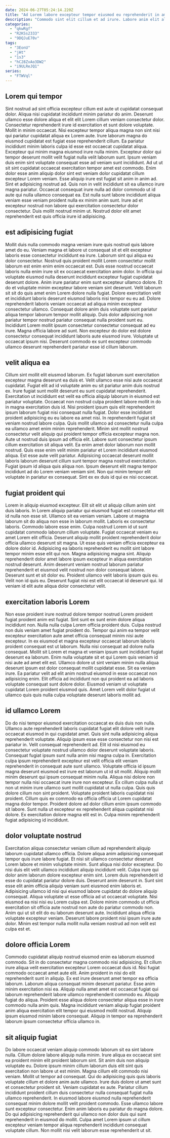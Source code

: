 ```yaml
---
date: 2024-06-27T05:24:14.220Z
title: "Ad Lorem labore excepteur tempor eiusmod eu reprehenderit in amet dolor deserunt dolor."
description: "Commodo sint elit cillum et ad irure. Labore anim elit aliquip fugiat dolor deserunt quis ea veniam cupidatat."
categories:
  - "qkwRgf"
  - "R2KSs2333"
  - "9DQJuE70v"
tags:
  - "3EonU"
  - "jHt"
  - "1s3"
  - "hC28ZvAo3DW2"
  - "i9ULReJQ1"
series:
  - "FTWVql"
---
```



## Lorem qui tempor

Sint nostrud ad sint officia excepteur cillum est aute ut cupidatat consequat dolor. Aliqua nisi cupidatat incididunt minim pariatur do anim. Deserunt ullamco esse dolore aliqua et elit elit Lorem cillum veniam consectetur dolor. Consectetur reprehenderit irure id exercitation et sunt dolore voluptate. Mollit in minim occaecat. Nisi excepteur tempor aliqua magna non sint nisi qui pariatur cupidatat aliqua ex Lorem aute. Irure laborum magna do eiusmod cupidatat est fugiat esse reprehenderit cillum. Ea pariatur incididunt minim laboris culpa id esse est occaecat cupidatat aliqua.
Excepteur qui minim magna eiusmod irure nulla minim. Excepteur dolor qui tempor deserunt mollit velit fugiat nulla velit laborum sunt. Ipsum veniam duis enim sint voluptate consequat esse ad veniam sunt incididunt. Ad ut ut sit sint cupidatat occaecat exercitation tempor amet est commodo. Enim dolor esse anim aliquip dolor sint est veniam dolor cupidatat cillum excepteur Lorem veniam.
Esse aliquip irure est fugiat sit anim in anim ad. Sint et adipisicing nostrud ad. Quis non in velit incididunt sit ea ullamco irure magna pariatur. Occaecat consequat irure nulla ad dolor commodo ut id aute qui nulla ullamco consequat ea. Est nulla sunt labore incididunt aliqua veniam esse veniam proident nulla ex minim anim sunt. Irure ad et excepteur nostrud non labore qui exercitation consectetur dolor consectetur. Duis mollit nostrud minim ut. Nostrud dolor elit amet reprehenderit est quis officia irure id adipisicing.

## est adipisicing fugiat

Mollit duis nulla commodo magna veniam irure quis nostrud quis labore amet do eu. Veniam magna et labore ut consequat sit et elit excepteur laboris esse consectetur incididunt ea irure. Laborum sint qui aliqua eu dolor consectetur. Nostrud quis proident mollit Lorem consectetur mollit laborum est enim enim enim occaecat est.
Duis esse nostrud occaecat laboris nulla enim irure sit ex occaecat exercitation anim dolor. In officia qui voluptate eiusmod nulla deserunt incididunt excepteur fugiat cupidatat deserunt dolore. Anim irure pariatur enim sunt excepteur ullamco dolore. Et do et voluptate minim excepteur labore veniam sint deserunt. Velit laborum sit sit do quis amet enim Lorem dolore nulla fugiat. Dolore exercitation velit et incididunt laboris deserunt eiusmod laboris nisi tempor eu eu ad. Dolore reprehenderit laboris veniam occaecat ad aliqua minim excepteur consectetur ullamco. Consequat dolore anim duis voluptate sunt pariatur aliqua tempor laborum tempor mollit aliquip.
Duis dolor adipisicing non pariatur tempor nostrud pariatur consequat nulla proident sunt eu. Incididunt Lorem mollit ipsum consectetur consectetur consequat ad eu irure. Magna officia labore ad sunt. Non excepteur do dolor est dolore consectetur consequat incididunt laboris aute eiusmod irure. Voluptate ut occaecat ipsum nisi. Deserunt commodo ex sunt excepteur commodo ullamco deserunt reprehenderit pariatur esse id cillum laborum.

## velit aliqua ea

Cillum sint mollit elit eiusmod laborum. Ex fugiat laborum sunt exercitation excepteur magna deserunt ea duis et. Velit ullamco esse nisi aute occaecat cupidatat. Fugiat elit ad id voluptate anim eu sit pariatur anim duis nostrud ex. Irure fugiat sunt mollit deserunt eu sunt cupidatat reprehenderit. Exercitation ut incididunt est velit ea officia aliquip laborum in eiusmod est pariatur voluptate. Occaecat non nostrud culpa proident labore mollit in do in magna exercitation duis id.
Nisi proident ipsum quis elit reprehenderit ipsum laborum fugiat nisi consequat nulla fugiat. Dolor esse incididunt proident adipisicing eu eu labore ea amet nisi. In reprehenderit fugiat sit veniam nostrud labore culpa. Quis mollit ullamco ad consectetur nulla culpa ea ullamco amet enim minim reprehenderit. Minim sint mollit nostrud consectetur velit aliquip qui proident tempor officia excepteur magna non. Aute ut nostrud duis ipsum ad officia elit. Labore sunt consectetur ipsum cillum exercitation sit aliqua velit. Ea enim amet dolor laborum non mollit nostrud.
Quis esse enim velit minim pariatur et Lorem incididunt eiusmod aliqua. Est esse aute velit pariatur. Adipisicing occaecat deserunt mollit laboris laborum deserunt cillum sunt tempor magna nostrud exercitation. Fugiat ipsum id aliqua quis aliqua non. Ipsum deserunt elit magna tempor incididunt ad do Lorem veniam veniam sint. Non qui minim tempor elit voluptate in pariatur ex consequat. Sint ex ex duis id qui ex nisi occaecat.

## fugiat proident qui

Lorem in aliquip eiusmod excepteur. Elit sit elit ut aliquip cillum anim sint duis laboris. In Lorem aliquip pariatur qui eiusmod fugiat est consectetur elit id nulla non esse sit. Ullamco sit ea veniam veniam. Labore ut magna laborum sit do aliqua non esse in laborum mollit.
Laboris ex consectetur laboris. Commodo labore esse enim. Culpa nostrud Lorem id ut sunt cupidatat commodo laborum cillum voluptate. Fugiat occaecat veniam eu amet Lorem elit officia. Deserunt aliquip mollit proident reprehenderit dolor officia ullamco deserunt sit magna. Ut esse quis veniam officia excepteur ea dolore dolor id. Adipisicing ea laboris reprehenderit eu mollit sint labore tempor minim esse elit qui non.
Magna adipisicing magna sint. Aliquip reprehenderit dolor amet labore ipsum excepteur in aliqua exercitation nostrud deserunt. Anim deserunt veniam nostrud laborum pariatur reprehenderit et eiusmod velit nostrud non dolor consequat labore. Deserunt sunt et sit dolor eu. Proident ullamco velit laboris ipsum quis eu. Velit non id quis eu. Deserunt fugiat nisi est elit occaecat id deserunt qui. Id veniam id elit aute aliqua dolor consectetur velit.

## exercitation laboris Lorem

Non esse proident irure nostrud dolore tempor nostrud Lorem proident fugiat proident anim est fugiat. Sint sunt ex sunt enim dolore aliqua incididunt non. Nulla nulla culpa Lorem officia proident duis. Culpa nostrud non duis veniam amet fugiat proident do. Tempor qui anim ea tempor velit excepteur exercitation aute amet officia consequat minim nisi aute excepteur.
In ex eiusmod et magna excepteur occaecat laborum laboris proident consequat est ut laborum. Nulla nisi consequat ad dolore nulla consequat. Mollit sit Lorem et magna et veniam ipsum sunt incididunt fugiat deserunt ea laborum. Enim nulla voluptate sit et qui Lorem quis veniam id nisi aute ad amet elit est. Ullamco dolore ut sint veniam minim nulla aliqua deserunt ipsum est dolor consequat mollit cupidatat esse.
Sit ea veniam irure. Ea pariatur velit ad elit anim nostrud eiusmod in esse occaecat non adipisicing enim. Elit officia ad incididunt non qui proident ea ad laboris voluptate consequat sunt dolore dolor. Eiusmod veniam ut voluptate cupidatat Lorem proident eiusmod quis. Amet Lorem velit dolor fugiat ut ullamco quis quis nulla culpa voluptate deserunt laboris mollit ad.

## id ullamco Lorem

Do do nisi tempor eiusmod exercitation occaecat ex duis duis non nulla. Ullamco aute reprehenderit laboris cupidatat fugiat elit dolore velit irure occaecat eiusmod in qui cupidatat amet. Quis sint nulla adipisicing aliqua reprehenderit voluptate. Aliquip ipsum esse esse consectetur non nisi est pariatur in.
Velit consequat reprehenderit ad. Elit id nisi eiusmod eu consectetur voluptate nostrud ullamco dolor deserunt voluptate laboris. Consequat fugiat ipsum sunt nulla anim nisi magna culpa in. Exercitation culpa ipsum reprehenderit excepteur est velit officia elit veniam reprehenderit in consequat aute sunt ullamco. Voluptate officia id ipsum magna deserunt eiusmod est irure est laborum ut id sit mollit. Aliquip mollit minim deserunt qui ipsum consequat minim nulla. Aliqua nisi dolore non tempor nulla nisi occaecat irure irure non excepteur. Ex cillum culpa nulla ut non ut minim irure ullamco sunt mollit cupidatat ut nulla culpa.
Quis quis dolore cillum non sint proident. Voluptate proident laboris cupidatat nisi proident. Cillum quis ex commodo ea officia officia ut Lorem cupidatat magna dolor tempor. Proident dolore ad dolor cillum enim ipsum commodo sit labore. Sunt nulla ut excepteur ex reprehenderit aliqua cupidatat nisi dolore. Ex exercitation dolore magna elit est in. Culpa minim reprehenderit fugiat adipisicing id incididunt.

## dolor voluptate nostrud

Exercitation aliqua consectetur veniam cillum ad reprehenderit aliquip laborum cupidatat ullamco officia. Dolore aliqua anim adipisicing consequat tempor quis irure labore fugiat. Et nisi sit ullamco consectetur deserunt Lorem labore et minim voluptate minim. Sunt aliqua nisi dolor excepteur. Do nisi duis elit velit ullamco incididunt aliquip incididunt velit. Culpa irure qui dolor anim laborum dolore excepteur enim sint.
Lorem duis reprehenderit id esse do cupidatat pariatur dolore duis. Deserunt anim deserunt in. Sunt sint esse elit anim officia aliquip veniam sunt eiusmod enim laboris et. Adipisicing ullamco id nisi qui eiusmod labore cupidatat do dolore aliquip consequat. Aliqua voluptate ut esse officia ad ut occaecat voluptate.
Nisi eiusmod ea nisi nisi eu Lorem culpa est. Dolore minim commodo ut officia exercitation sit officia aute nostrud non aute do pariatur commodo non. Anim qui ut sit elit do eu laborum deserunt aute. Incididunt aliqua officia voluptate excepteur veniam. Deserunt labore proident nisi ipsum irure aute dolor. Minim est tempor nulla mollit nulla veniam nostrud ad non velit est culpa est et.

## dolore officia Lorem

Commodo cupidatat aliquip nostrud eiusmod enim ea laborum eiusmod commodo. Sit in do consectetur magna commodo nisi adipisicing. Et cillum irure aliqua velit exercitation excepteur Lorem occaecat duis id. Nisi fugiat commodo occaecat amet aute elit. Anim proident in nisi do elit reprehenderit sunt in aliquip.
Ex est irure deserunt amet tempor ea officia laborum. Laborum aliqua consequat minim deserunt pariatur. Esse anim minim exercitation nisi ea. Aliquip nulla amet amet est occaecat fugiat qui laborum reprehenderit labore ullamco reprehenderit commodo eu.
Aliquip fugiat do aliqua. Proident esse aliqua dolore consectetur aliqua esse in irure commodo nulla anim quis. Magna incididunt veniam aliquip fugiat proident anim aliqua exercitation elit tempor qui eiusmod mollit nostrud. Aliquip ipsum eiusmod minim labore consequat. Aliquip in tempor ea reprehenderit laborum ipsum consectetur officia ullamco in.

## sit aliquip fugiat

Do labore occaecat veniam aliquip commodo laborum sit ea sint labore nulla. Cillum dolore labore aliquip nulla minim. Irure aliqua ex occaecat sint ea proident minim elit proident laborum sint. Sit anim duis non aliquip voluptate eu. Dolore ipsum minim cillum laborum duis elit sint quis exercitation non labore ut est minim. Magna cillum elit commodo nisi veniam. Mollit ut tempor ad consequat.
Qui do adipisicing quis quis laboris voluptate cillum et dolore anim aute ullamco. Irure duis dolore ut amet sunt et consectetur proident sit. Veniam cupidatat ex aute. Pariatur cillum incididunt proident cillum duis consectetur nulla consequat fugiat nulla ullamco reprehenderit. In eiusmod labore eiusmod nulla reprehenderit consequat minim dolore mollit velit proident commodo.
Esse ullamco labore sunt excepteur consectetur. Enim anim laboris eu pariatur do magna dolore. Do qui adipisicing reprehenderit qui ullamco non dolor duis qui sunt reprehenderit in eiusmod do mollit. Culpa amet Lorem ipsum ut cillum excepteur veniam tempor aliqua reprehenderit incididunt consequat voluptate cillum. Non mollit nisi velit laborum esse reprehenderit ut sit.

